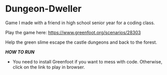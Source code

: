 # Dungeon-Dweller

Game I made with a friend in high school senior year for a coding class.

Play the game here: https://www.greenfoot.org/scenarios/28303

Help the green slime escape the castle dungeons and back to the forest.




___HOW TO RUN___
- You need to install Greenfoot if you want to mess with code. Otherwise, click on the link to play in browser.





